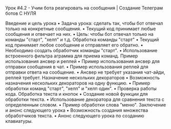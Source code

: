 Урок #4.2 - Учим бота реагировать на сообщения | Создание Телеграм ботов С НУЛЯ

Введение и цель урока
• Задача урока: сделать так, чтобы бот отвечал только на конкретные сообщения.
• Текущий код принимает любые сообщения и отвечает на них.
• Цель: чтобы бот отвечал только на команды "старт", "хелп" и т.д.
Обработка команды "старт"
• Текущий код принимает любое сообщение и отправляет его обратно.
• Необходимо создать обработчик команды "старт".
• Использование встроенного фильтра аграмма для приема команд.
Пример использования ансвер и реплей
• Пример использования ансвер для отправки сообщения в чат.
• Пример использования реплей для отправки ответа на сообщение.
• Ансвер не требует указания чат-айди, реплей требует.
Назначение нескольких декораторов
• Возможность назначения нескольких декораторов на одну функцию.
• Пример обработки команд "старт", "хелп" и "хелп один".
• Проверка работы кода.
Обработка текста и кнопок
• Создание новой функции для обработки текста.
• Использование декоратора для сравнения текста с определенным словом.
• Пример обработки слова "меню".
Заключение и анонс следующего урока
• Возможность создания множества обработчиков текста.
• Анонс следующего урока по созданию клавиатуры.